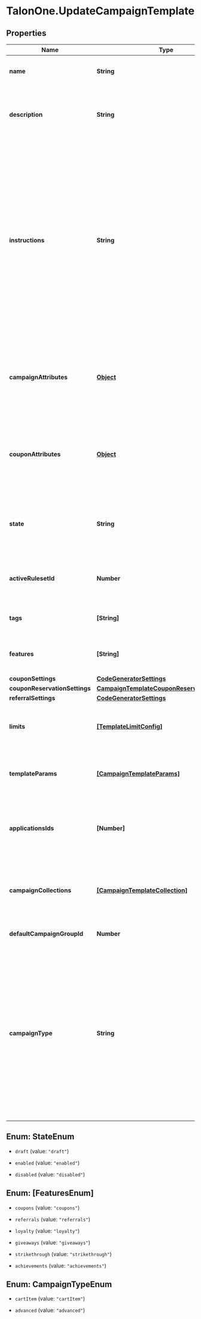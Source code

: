 # TalonOne.UpdateCampaignTemplate

## Properties

Name | Type | Description | Notes
------------ | ------------- | ------------- | -------------
**name** | **String** | The campaign template name. | 
**description** | **String** | Customer-facing text that explains the objective of the template. | 
**instructions** | **String** | Customer-facing text that explains how to use the template. For example, you can use this property to explain the available attributes of this template, and how they can be modified when a user uses this template to create a new campaign. | 
**campaignAttributes** | [**Object**](.md) | The campaign attributes that campaigns created from this template will have by default. | [optional] 
**couponAttributes** | [**Object**](.md) | The campaign attributes that coupons created from this template will have by default. | [optional] 
**state** | **String** | Only campaign templates in &#39;available&#39; state may be used to create campaigns. | 
**activeRulesetId** | **Number** | The ID of the ruleset this campaign template will use. | [optional] 
**tags** | **[String]** | A list of tags for the campaign template. | [optional] 
**features** | **[String]** | A list of features for the campaign template. | [optional] 
**couponSettings** | [**CodeGeneratorSettings**](CodeGeneratorSettings.md) |  | [optional] 
**couponReservationSettings** | [**CampaignTemplateCouponReservationSettings**](CampaignTemplateCouponReservationSettings.md) |  | [optional] 
**referralSettings** | [**CodeGeneratorSettings**](CodeGeneratorSettings.md) |  | [optional] 
**limits** | [**[TemplateLimitConfig]**](TemplateLimitConfig.md) | The set of limits that operate for this campaign template. | [optional] 
**templateParams** | [**[CampaignTemplateParams]**](CampaignTemplateParams.md) | Fields which can be used to replace values in a rule. | [optional] 
**applicationsIds** | **[Number]** | A list of IDs of the Applications that are subscribed to this campaign template. | 
**campaignCollections** | [**[CampaignTemplateCollection]**](CampaignTemplateCollection.md) | The campaign collections from the blueprint campaign for the template. | [optional] 
**defaultCampaignGroupId** | **Number** | The default campaign group ID. | [optional] 
**campaignType** | **String** | The campaign type. Possible type values:   - &#x60;cartItem&#x60;: Type of campaign that can apply effects only to cart items.   - &#x60;advanced&#x60;: Type of campaign that can apply effects to customer sessions and cart items.  | [optional] [default to &#39;advanced&#39;]



## Enum: StateEnum


* `draft` (value: `"draft"`)

* `enabled` (value: `"enabled"`)

* `disabled` (value: `"disabled"`)





## Enum: [FeaturesEnum]


* `coupons` (value: `"coupons"`)

* `referrals` (value: `"referrals"`)

* `loyalty` (value: `"loyalty"`)

* `giveaways` (value: `"giveaways"`)

* `strikethrough` (value: `"strikethrough"`)

* `achievements` (value: `"achievements"`)





## Enum: CampaignTypeEnum


* `cartItem` (value: `"cartItem"`)

* `advanced` (value: `"advanced"`)




